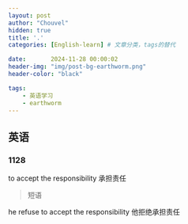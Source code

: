 ```yaml
---
layout: post
author: "Chouvel"
hidden: true
title: '.'
categories: [English-learn] # 文章分类，tags的替代

date:       2024-11-28 00:00:02
header-img: "img/post-bg-earthworm.png"
header-color: "black"

tags:
    - 英语学习
    - earthworm
---
```


<!-- ![20241128012736](https://raw.githubusercontent.com/abining/picgo_imgs/main/images/20241128012736.png) -->

## 英语

### 1128
to accept the responsibility 
承担责任
> 短语

he refuse to accept the responsibility
他拒绝承担责任

